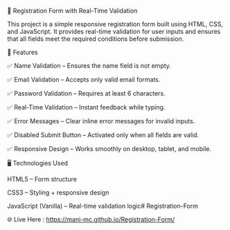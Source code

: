 📝 Registration Form with Real-Time Validation

This project is a simple responsive registration form built using HTML, CSS, and JavaScript. It provides real-time validation for user inputs and ensures that all fields meet the required conditions before submission.

📌 Features

✅ Name Validation – Ensures the name field is not empty.

✅ Email Validation – Accepts only valid email formats.

✅ Password Validation – Requires at least 6 characters.

✅ Real-Time Validation – Instant feedback while typing.

✅ Error Messages – Clear inline error messages for invalid inputs.

✅ Disabled Submit Button – Activated only when all fields are valid.

✅ Responsive Design – Works smoothly on desktop, tablet, and mobile.

🖥️ Technologies Used

HTML5 – Form structure

CSS3 – Styling + responsive design

JavaScript (Vanilla) – Real-time validation logic# Registration-Form

🌐 Live Here : https://mani-mc.github.io/Registration-Form/
